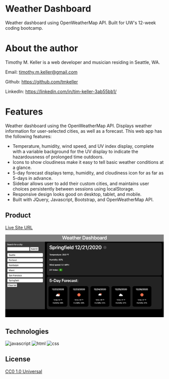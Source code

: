 # Weather Dashboard
Weather dashboard using OpenWeatherMap API. Built for UW's 12-week coding bootcamp.

# About the author

Timothy M. Keller is a web developer and musician residing in Seattle, WA.

Email: timothy.m.keller@gmail.com

Github: https://github.com/tmkeller

LinkedIn: https://linkedin.com/in/tim-keller-3ab55bb1/

# Features

Weather dashboard using the OpenWeatherMap API. Displays weather information for user-selected cities, as well as a forecast. This web app has the following features:

* Temperature, humidity, wind speed, and UV index display, complete with a variable background for the UV display to indicate the hazardousness of prolonged time outdoors.
* Icons to show cloudiness make it easy to tell basic weather conditions at a glance.
* 5-day forecast displays temp, humidity, and cloudiness icon for as far as 5-days in advance.
* Sidebar allows user to add their custom cities, and maintains user choices persistently between sessions using localStorage.
* Responsive design looks good on desktop, tablet, and mobile.
* Built with JQuery, Javascript, Bootstrap, and OpenWeatherMap API.

## Product

[Live Site URL](https://tmkeller.github.io/weather-dashboard/)

![Screenshot](./mockup/screenshot.png)

## Technologies

![javascript](https://img.shields.io/badge/javascript-67.5%25-yellow)
![html](https://img.shields.io/badge/html-21.3%25-blue)
![css](https://img.shields.io/badge/css-11.2%25-red)

## License

[CC0 1.0 Universal](https://creativecommons.org/publicdomain/zero/1.0/)
